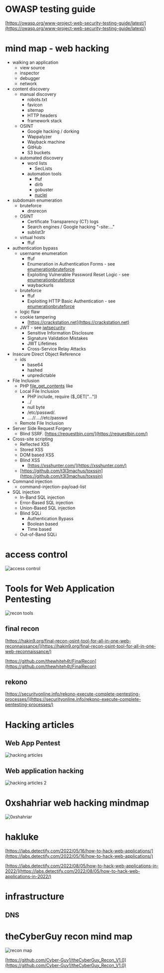 
# OWASP testing guide

[https://owasp.org/www-project-web-security-testing-guide/latest/](https://owasp.org/www-project-web-security-testing-guide/latest/)

# mind map - web hacking

- walking an application
   - view source
   - inspector
   - debugger
   - network
- content discovery
   - manual discovery
      - robots.txt
      - favicon
      - sitemap
      - HTTP headers
      - framework stack
   - OSINT
     - Google hacking / dorking
     - Wappalyzer
     - Wayback machine
     - GitHub
     - S3 buckets
   - automated discovery
     - word lists
       - SecLists
     - automation tools
       - ffuf
       - dirb
       - gobuster
       - [nuclei](https://nuclei.projectdiscovery.io/nuclei/get-started/)
- subdomain enumeration
   - bruteforce
     - dnsrecon
   - OSINT
     - Certificate Transparency (CT) logs
     - Search engines / Google hacking "-site:..."
     - sublist3r
   - virtual hosts
     - ffuf
- authentication bypass
   - username enumeration
     - ffuf
     - Enumeration in Authentication Forms - see [enumerationbruteforce](https://tryhackme.com/room/enumerationbruteforce)
     - Exploiting Vulnerable Password Reset Logic - see [enumerationbruteforce](https://tryhackme.com/room/enumerationbruteforce)
     - waybackurls
   - bruteforce
     - ffuf
     - Exploiting HTTP Basic Authentication - see [enumerationbruteforce](https://tryhackme.com/room/enumerationbruteforce)
   - logic flaw
   - cookie tampering
     - [https://crackstation.net](https://crackstation.net)
   - JWT - see [jwtsecurity](https://tryhackme.com/room/jwtsecurity)
     - Sensitive Information Disclosure
     - Signature Validation Mistakes
     - JWT Lifetimes
     - Cross-Service Relay Attacks
- Insecure Direct Object Reference
   - ids
     - base64
     - hashed
     - unpredictable
- File Inclusion
   - PHP [file_get_contents](https://www.php.net/manual/fr/function.file-get-contents.php) like
   - Local File Inclusion
     - PHP include, require ($_GET["..."])
     - ../
     - null byte
     - /etc/passwd/.
     - ....//....//etc/passwd
   - Remote File Inclusion
- Server Side Request Forgery
   - Blind SSRF. [https://requestbin.com/](https://requestbin.com/)
- Cross-site scripting
   - Reflected XSS
   - Stored XSS
   - DOM based XSS
   - Blind XSS
     - [https://xsshunter.com/](https://xsshunter.com/)
   - [https://github.com/t3l3machus/toxssin](https://github.com/t3l3machus/toxssin)
- Command injection
   - command-injection-payload-list
- SQL injection
   - In-Band SQL injection
   - Error-Based SQL injection
   - Union-Based SQL injection
   - Blind SQLi
     - Authentication Bypass
     - Boolean based
     - Time based
   - Out-of-Band SQLi  

# access control

![access control](./Access-Control-vaulnerabilites.png?raw=true)

# Tools for Web Application Pentesting

![recon tools](./recon_tools.jpg?raw=true)

## final recon

[https://hakin9.org/final-recon-osint-tool-for-all-in-one-web-reconnaissance/](https://hakin9.org/final-recon-osint-tool-for-all-in-one-web-reconnaissance/)

[https://github.com/thewhiteh4t/FinalRecon](https://github.com/thewhiteh4t/FinalRecon)

## rekono

[https://securityonline.info/rekono-execute-complete-pentesting-processes/](https://securityonline.info/rekono-execute-complete-pentesting-processes/)

# Hacking articles 

## Web App Pentest

![hacking articles](./hacking-articles-mindmap.png?raw=true)

## Web application hacking

![hacking articles 2](./hacking-articles-webapp-hacking.png?raw=true)

# 0xshahriar web hacking mindmap

![0xshahriar](./Pentesting_Mind_Map_0xshahriar.png?raw=true)

# hakluke

[https://labs.detectify.com/2022/05/16/how-to-hack-web-applications/](https://labs.detectify.com/2022/05/16/how-to-hack-web-applications/)

[https://labs.detectify.com/2022/08/05/how-to-hack-web-applications-in-2022/](https://labs.detectify.com/2022/08/05/how-to-hack-web-applications-in-2022/)

# infrastructure

## DNS



# theCyberGuy recon mind map

![recon map](./theCyberGuy_Recon_V1.0.png?raw=true)

[https://github.com/Cyber-Guy1/theCyberGuy_Recon_V1.0](https://github.com/Cyber-Guy1/theCyberGuy_Recon_V1.0)
